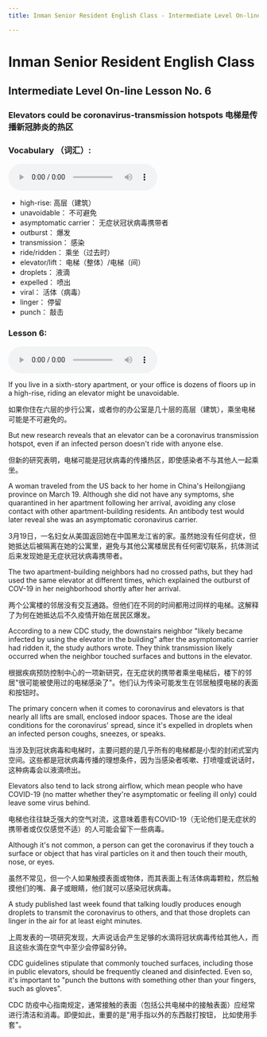 ```yaml
---
title: Inman Senior Resident English Class - Intermediate Level On-line Lesson No. 6

---
```

# Inman Senior Resident English Class
## Intermediate Level On-line Lesson No. 6
### Elevators could be coronavirus-transmission hotspots  电梯是传播新冠肺炎的热区

### Vocabulary （词汇）:

<audio controls>
  <source src="/vocab6.mp3" type="audio/mpeg">
  Your browser does not support the audio element.
</audio>

- high-rise: 				高层（建筑）
- unavoidable：			不可避免
- asymptomatic carrier：	无症状冠状病毒携带者
- outburst：				爆发
- transmission：			感染
- ride/ridden：			乘坐（过去时）
- elevator/lift：			电梯（整体）/电梯（间）
- droplets：				液滴
- expelled：				喷出
- viral：				活体（病毒）	
- linger：				停留
- punch：				敲击
 
### Lesson 6:
 
 <audio controls>
  <source src="/vocab6.mp3" type="audio/mpeg">
  Your browser does not support the audio element.
</audio>
 
If you live in a sixth-story apartment, or your office is dozens of floors up in a high-rise, riding an elevator might be unavoidable.

如果你住在六层的步行公寓，或者你的办公室是几十层的高层（建筑），乘坐电梯可能是不可避免的。
 
But new research reveals that an elevator can be a coronavirus transmission hotspot, even if an infected person doesn't ride with anyone else. 

但新的研究表明，电梯可能是冠状病毒的传播热区，即使感染者不与其他人一起乘坐。
 
A woman traveled from the US back to her home in China's Heilongjiang province on March 19. Although she did not have any symptoms, she quarantined in her apartment following her arrival, avoiding any close contact with other apartment-building residents. An antibody test would later reveal she was an asymptomatic coronavirus carrier.
 
3月19日，一名妇女从美国返回她在中国黑龙江省的家。虽然她没有任何症状，但她抵达后被隔离在她的公寓里，避免与其他公寓楼居民有任何密切联系，抗体测试后来发现她是无症状冠状病毒携带者。

The two apartment-building neighbors had no crossed paths, but they had used the same elevator at different times, which explained the outburst of COV-19 in her neighborhood shortly after her arrival.

两个公寓楼的邻居没有交互通路。但他们在不同的时间都用过同样的电梯。这解释了为何在她抵达后不久疫情开始在居民区爆发。
 
According to a new CDC study, the downstairs neighbor "likely became infected by using the elevator in the building" after the asymptomatic carrier had ridden it, the study authors wrote. They think transmission likely occurred when the neighbor touched surfaces and buttons in the elevator.

根据疾病预防控制中心的一项新研究，在无症状的携带者乘坐电梯后，楼下的邻居"很可能被使用过的电梯感染了"。他们认为传染可能发生在邻居触摸电梯的表面和按钮时。
 
The primary concern when it comes to coronavirus and elevators is that nearly all lifts are small, enclosed indoor spaces. Those are the ideal conditions for the coronavirus' spread, since it's expelled in droplets when an infected person coughs, sneezes, or speaks.

当涉及到冠状病毒和电梯时，主要问题的是几乎所有的电梯都是小型的封闭式室内空间。这些都是冠状病毒传播的理想条件，因为当感染者咳嗽、打喷嚏或说话时，这种病毒会以液滴喷出。
 
Elevators also tend to lack strong airflow, which mean people who have COVID-19 (no matter whether they're asymptomatic or feeling ill only) could leave some virus behind.

电梯也往往缺乏强大的空气对流，这意味着患有COVID-19（无论他们是无症状的携带者或仅仅感觉不适）的人可能会留下一些病毒。
 
Although it's not common, a person can get the coronavirus if they touch a surface or object that has viral particles on it and then touch their mouth, nose, or eyes.

虽然不常见，但一个人如果触摸表面或物体，而其表面上有活体病毒颗粒，然后触摸他们的嘴、鼻子或眼睛，他们就可以感染冠状病毒。
 
A study published last week found that talking loudly produces enough droplets to transmit the coronavirus to others, and that those droplets can linger in the air for at least eight minutes.

上周发表的一项研究发现，大声说话会产生足够的水滴将冠状病毒传给其他人，而且这些水滴在空气中至少会停留8分钟。
 
CDC guidelines stipulate that commonly touched surfaces, including those in public elevators, should be frequently cleaned and disinfected. Even so, it's important to "punch the buttons with something other than your fingers, such as gloves".

CDC 防疫中心指南规定，通常接触的表面（包括公共电梯中的接触表面）应经常进行清洁和消毒。即便如此，重要的是"用手指以外的东西敲打按钮， 比如使用手套"。
 
 
